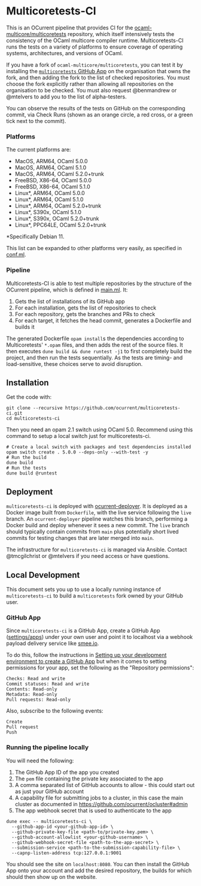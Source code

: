 # Multicoretests-CI

This is an OCurrent pipeline that provides CI for the [ocaml-multicore/multicoretests](https://github.com/ocaml-multicore/multicoretests) repository, which itself intensively tests the consistency of the OCaml multicore compiler runtime. Multicoretests-CI runs the tests on a variety of platforms to ensure coverage of operating systems, architectures, and versions of OCaml.

If you have a fork of `ocaml-multicore/multicoretests`, you can test it by installing the [`multicoretests` GitHub App](https://github.com/apps/multicoretests-ci) on the organisation that owns the fork, and then adding the fork to the list of checked repositories. You must choose the fork explicitly rather than allowing all repositories on the organisation to be checked. You must also request @benmandrew or @mtelvers to add you to the list of alpha-testers.

You can observe the results of the tests on GitHub on the corresponding commit, via Check Runs (shown as an orange circle, a red cross, or a green tick next to the commit).

### Platforms

The current platforms are:

- MacOS, ARM64, OCaml 5.0.0
- MacOS, ARM64, OCaml 5.1.0
- MacOS, ARM64, OCaml 5.2.0+trunk
- FreeBSD, X86-64, OCaml 5.0.0
- FreeBSD, X86-64, OCaml 5.1.0
- Linux*, ARM64, OCaml 5.0.0
- Linux*, ARM64, OCaml 5.1.0
- Linux*, ARM64, OCaml 5.2.0+trunk
- Linux*, S390x, OCaml 5.1.0
- Linux*, S390x, OCaml 5.2.0+trunk
- Linux*, PPC64LE, OCaml 5.2.0+trunk

*Specifically Debian 11.

This list can be expanded to other platforms very easily, as specified in [conf.ml](lib/conf.ml).

### Pipeline

Multicoretests-CI is able to test multiple repositories by the structure of the OCurrent pipeline, which is defined in [main.ml](bin/main.ml). It:

1. Gets the list of installations of its GitHub app
2. For each installation, gets the list of repositories to check
3. For each repository, gets the branches and PRs to check
4. For each target, it fetches the head commit, generates a Dockerfile and builds it

The generated Dockerfile `opam install`s the dependencies according to Multicoretests' `*.opam` files, and then adds the rest of the source files. It then executes `dune build && dune runtest -j1` to first completely build the project, and then run the tests sequentially. As the tests are timing- and load-sensitive, these choices serve to avoid disruption.


## Installation

Get the code with:
```
git clone --recursive https://github.com/ocurrent/multicoretests-ci.git
cd multicoretests-ci
```

Then you need an opam 2.1 switch using OCaml 5.0. Recommend using this command to setup a local switch just for multicoretests-ci.
```
# Create a local switch with packages and test dependencies installed
opam switch create . 5.0.0 --deps-only --with-test -y
# Run the build
dune build
# Run the tests
dune build @runtest
```

## Deployment

`multicoretests-ci` is deployed with [ocurrent-deployer](https://deploy.ci.dev/?repo=ocurrent/multicoretests-ci&). It is deployed as a Docker image built from `Dockerfile`, with the live service following the `live` branch. An `ocurrent-deployer` pipeline watches this branch, performing a Docker build and deploy whenever it sees a new commit. The `live` branch should typically contain commits from `main` plus potentially short lived commits for testing changes that are later merged into `main`.

The infrastructure for `multicoretests-ci` is managed via Ansible. Contact @tmcgilchrist or @mtelvers if you need access or have questions.


## Local Development

This document sets you up to use a locally running instance of `multicoretests-ci` to build a `multicoretests` fork owned by your GitHub user.

### GitHub App

Since `multicoretests-ci` is a GitHub App, create a GitHub App ([settings/apps](https://github.com/settings/apps)) under your own user and point it to localhost via a webhook payload delivery service like [smee.io](https://smee.io).

To do this, follow the instructions in [Setting up your development environment to create a GitHub App](https://docs.github.com/en/developers/apps/getting-started-with-apps/setting-up-your-development-environment-to-create-a-github-app) but when it comes to setting permissions for your app, set the following as the "Repository permissions":

```
Checks: Read and write
Commit statuses: Read and write
Contents: Read-only
Metadata: Read-only
Pull requests: Read-only
```

Also, subscribe to the following events:

```
Create
Pull request
Push
```

### Running the pipeline locally

You will need the following:

1. The GitHub App ID of the app you created
2. The `pem` file containing the private key associated to the app
3. A comma separated list of GitHub accounts to allow - this could start out as just your GitHub account
4. A capability file for submitting jobs to a cluster, in this case the main cluster as documented in https://github.com/ocurrent/ocluster#admin
5. The app webhook secret that is used to authenticate to the app

```
dune exec -- multicoretests-ci \
  --github-app-id <your-github-app-id> \
  --github-private-key-file <path-to/private-key.pem> \
  --github-account-allowlist <your-github-username> \
  --github-webhook-secret-file <path-to-the-app-secret> \
  --submission-service <path-to-the-submission-capability-file> \
  --capnp-listen-address tcp:127.0.0.1:9001
```

You should see the site on `localhost:8080`. You can then install the GitHub App onto your account and add the desired repository, the builds for which should then show up on the website.
